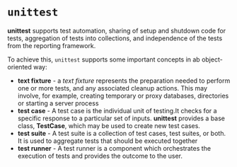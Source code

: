 # `unittest`

**unittest** supports test automation, sharing of setup and shutdown code for tests, aggregation of tests into collections, and independence of the tests from the reporting framework.

To achieve this, `unittest` supports some important concepts in ab object-oriented way:

- **text fixture** - a *text fixture* represents the preparation needed to perform one or more tests, and any associated cleanup actions. This may involve, for example, creating temporary or proxy databases, directories or starting a server process
- **test case** - A test case is the individual unit of testing.It checks for a specific response to a particular set of inputs. **unittest** provides a base class, **TestCase**, which may be used to create new test cases.
- **test suite** - A test suite is a collection of test cases, test suites, or both. It is used to aggregate tests that should be executed together
- **test runner** - A test runner is a component which orchestrates the execution of tests and provides the outcome to the user.
